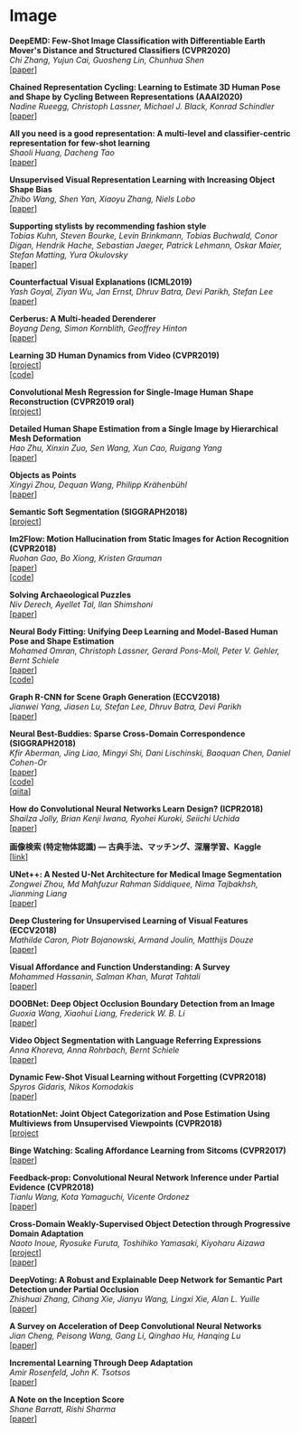 # Image  
**DeepEMD: Few-Shot Image Classification with Differentiable Earth Mover's Distance and Structured Classifiers (CVPR2020)**  
*Chi Zhang, Yujun Cai, Guosheng Lin, Chunhua Shen*  
[[paper](https://arxiv.org/abs/2003.06777)]  

**Chained Representation Cycling: Learning to Estimate 3D Human Pose and Shape by Cycling Between Representations (AAAI2020)**  
*Nadine Rueegg, Christoph Lassner, Michael J. Black, Konrad Schindler*  
[[paper](https://arxiv.org/abs/2001.01613)]  

**All you need is a good representation: A multi-level and classifier-centric representation for few-shot learning**  
*Shaoli Huang, Dacheng Tao*  
[[paper](https://arxiv.org/abs/1911.12476)]  

**Unsupervised Visual Representation Learning with Increasing Object Shape Bias**  
*Zhibo Wang, Shen Yan, Xiaoyu Zhang, Niels Lobo*  
[[paper](https://arxiv.org/abs/1911.07272)]  

**Supporting stylists by recommending fashion style**  
*Tobias Kuhn, Steven Bourke, Levin Brinkmann, Tobias Buchwald, Conor Digan, Hendrik Hache, Sebastian Jaeger, Patrick Lehmann, Oskar Maier, Stefan Matting, Yura Okulovsky*  
[[paper](https://arxiv.org/abs/1908.09493)]  

**Counterfactual Visual Explanations (ICML2019)**    
*Yash Goyal, Ziyan Wu, Jan Ernst, Dhruv Batra, Devi Parikh, Stefan Lee*  
[[paper](https://arxiv.org/abs/1904.07451)]  

**Cerberus: A Multi-headed Derenderer**  
*Boyang Deng, Simon Kornblith, Geoffrey Hinton*  
[[paper](https://arxiv.org/abs/1905.11940)]  

**Learning 3D Human Dynamics from Video (CVPR2019)**  
[[project](https://akanazawa.github.io/human_dynamics/)]  
[[code](https://github.com/akanazawa/human_dynamics)]  

**Convolutional Mesh Regression for Single-Image Human Shape Reconstruction (CVPR2019 oral)**  
[[project](https://www.seas.upenn.edu/~nkolot/projects/cmr/)]  

**Detailed Human Shape Estimation from a Single Image by Hierarchical Mesh Deformation**  
*Hao Zhu, Xinxin Zuo, Sen Wang, Xun Cao, Ruigang Yang*  
[[paper](https://arxiv.org/abs/1904.10506)]  
 
**Objects as Points**  
*Xingyi Zhou, Dequan Wang, Philipp Krähenbühl*  
[[paper](https://arxiv.org/abs/1904.07850)]  

**Semantic Soft Segmentation (SIGGRAPH2018)**  
[[project](http://people.inf.ethz.ch/aksoyy/sss/)]  

**Im2Flow: Motion Hallucination from Static Images for Action Recognition (CVPR2018)**  
*Ruohan Gao, Bo Xiong, Kristen Grauman*  
[[paper](https://arxiv.org/abs/1712.04109)]  
[[code](http://vision.cs.utexas.edu/projects/im2flow/)]  

**Solving Archaeological Puzzles**  
*Niv Derech, Ayellet Tal, Ilan Shimshoni*  
[[paper](https://arxiv.org/abs/1812.10553)]  

**Neural Body Fitting: Unifying Deep Learning and Model-Based Human Pose and Shape Estimation**  
*Mohamed Omran, Christoph Lassner, Gerard Pons-Moll, Peter V. Gehler, Bernt Schiele*  
[[paper](https://arxiv.org/abs/1808.05942)]  
[[code](https://github.com/mohomran/neural_body_fitting)]  

**Graph R-CNN for Scene Graph Generation (ECCV2018)**  
*Jianwei Yang, Jiasen Lu, Stefan Lee, Dhruv Batra, Devi Parikh*  
[[paper](https://arxiv.org/abs/1808.00191)]  

**Neural Best-Buddies: Sparse Cross-Domain Correspondence (SIGGRAPH2018)**  
*Kfir Aberman, Jing Liao, Mingyi Shi, Dani Lischinski, Baoquan Chen, Daniel Cohen-Or*  
[[paper](https://arxiv.org/abs/1805.04140)]  
[[code](https://github.com/kfiraberman/neural_best_buddies)]  
[[qiita](https://qiita.com/no_more_syakai/items/bc078011913c8cd616a0)]  

**How do Convolutional Neural Networks Learn Design? (ICPR2018)**    
*Shailza Jolly, Brian Kenji Iwana, Ryohei Kuroki, Seiichi Uchida*  
[[paper](https://arxiv.org/abs/1808.08402)]  

**画像検索 (特定物体認識) — 古典手法、マッチング、深層学習、Kaggle**  
[[link](https://speakerdeck.com/smly/hua-xiang-jian-suo-te-ding-wu-ti-ren-shi-gu-dian-shou-fa-matutingu-shen-ceng-xue-xi-kaggle)]  

**UNet++: A Nested U-Net Architecture for Medical Image Segmentation**  
*Zongwei Zhou, Md Mahfuzur Rahman Siddiquee, Nima Tajbakhsh, Jianming Liang*  
[[paper](https://arxiv.org/abs/1807.10165)]  

**Deep Clustering for Unsupervised Learning of Visual Features (ECCV2018)**  
*Mathilde Caron, Piotr Bojanowski, Armand Joulin, Matthijs Douze*  
[[paper](https://arxiv.org/abs/1807.05520)]  

**Visual Affordance and Function Understanding: A Survey**  
*Mohammed Hassanin, Salman Khan, Murat Tahtali*  
[[paper](https://arxiv.org/abs/1807.06775v1)]  

**DOOBNet: Deep Object Occlusion Boundary Detection from an Image**  
*Guoxia Wang, Xiaohui Liang, Frederick W. B. Li*  
[[paper](https://arxiv.org/abs/1806.03772)]  

**Video Object Segmentation with Language Referring Expressions**  
*Anna Khoreva, Anna Rohrbach, Bernt Schiele*  
[[paper](https://arxiv.org/abs/1803.08006v2)]  

**Dynamic Few-Shot Visual Learning without Forgetting (CVPR2018)**  
*Spyros Gidaris, Nikos Komodakis*  
[[paper](https://arxiv.org/abs/1804.09458v1)]  

**RotationNet: Joint Object Categorization and Pose Estimation Using Multiviews from Unsupervised Viewpoints (CVPR2018)**  
[[project](https://kanezaki.github.io/rotationnet/)

**Binge Watching: Scaling Affordance Learning from Sitcoms (CVPR2017)**  
[[paper](http://www.cs.cmu.edu/~xiaolonw/affordance.html)]  

**Feedback-prop: Convolutional Neural Network Inference under Partial Evidence (CVPR2018)**  
*Tianlu Wang, Kota Yamaguchi, Vicente Ordonez*  
[[paper](https://arxiv.org/abs/1710.08049)]  

**Cross-Domain Weakly-Supervised Object Detection through Progressive Domain Adaptation**  
*Naoto Inoue, Ryosuke Furuta, Toshihiko Yamasaki, Kiyoharu Aizawa*  
[[project](https://naoto0804.github.io/cross_domain_detection/)]  
[[paper](https://arxiv.org/abs/1803.11365)]  

**DeepVoting: A Robust and Explainable Deep Network for Semantic Part Detection under Partial Occlusion**  
*Zhishuai Zhang, Cihang Xie, Jianyu Wang, Lingxi Xie, Alan L. Yuille*  
[[paper](https://arxiv.org/abs/1709.04577)]  

**A Survey on Acceleration of Deep Convolutional Neural Networks**  
*Jian Cheng, Peisong Wang, Gang Li, Qinghao Hu, Hanqing Lu*  
[[paper](https://arxiv.org/abs/1802.00939)]  

**Incremental Learning Through Deep Adaptation**  
*Amir Rosenfeld, John K. Tsotsos*  
[[paper](https://arxiv.org/abs/1705.04228)]  

**A Note on the Inception Score**  
*Shane Barratt, Rishi Sharma*  
[[paper](https://arxiv.org/abs/1801.01973)]  
